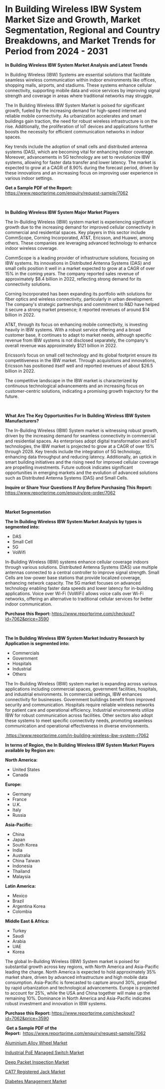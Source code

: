 <p><h1>In Building Wireless IBW System Market Size and Growth, Market Segmentation, Regional and Country Breakdowns, and Market Trends for Period from 2024 -  2031</h1></p><p><strong>In Building Wireless IBW System Market Analysis and Latest Trends</strong></p>
<p><p>In Building Wireless (IBW) Systems are essential solutions that facilitate seamless wireless communication within indoor environments like offices, shopping malls, airports, and stadiums. These systems enhance cellular connectivity, supporting mobile data and voice services by improving signal strength and coverage in areas where traditional networks may struggle.</p><p>The In Building Wireless IBW System Market is poised for significant growth, fueled by the increasing demand for high-speed internet and reliable mobile connectivity. As urbanization accelerates and smart buildings gain traction, the need for robust wireless infrastructure is on the rise. Additionally, the proliferation of IoT devices and applications further boosts the necessity for efficient communication networks in indoor spaces.</p><p>Key trends include the adoption of small cells and distributed antenna systems (DAS), which are becoming vital for enhancing indoor coverage. Moreover, advancements in 5G technology are set to revolutionize IBW systems, allowing for faster data transfer and lower latency. The market is expected to grow at a CAGR of 8.90% during the forecast period, driven by these innovations and an increasing focus on improving user experience in various indoor settings.</p></p>
<p><strong>Get a Sample PDF of the Report:&nbsp;</strong> <a href="https://www.reportprime.com/enquiry/request-sample/7062?utm_campaign=83&utm_medium=2&utm_source=Github&utm_content=ia&utm_term=15112024&utm_id=in-building-wireless-ibw-system">https://www.reportprime.com/enquiry/request-sample/7062</a></p>
<p>&nbsp;</p>
<p><strong>In Building Wireless IBW System Major Market Players</strong></p>
<p><p>The In-Building Wireless (IBW) system market is experiencing significant growth due to the increasing demand for improved cellular connectivity in commercial and residential spaces. Key players in this sector include CommScope, Corning Incorporated, AT&T, Ericsson, and Huawei, among others. These companies are leveraging advanced technology to enhance indoor wireless coverage.</p><p>CommScope is a leading provider of infrastructure solutions, focusing on IBW systems. Its innovations in Distributed Antenna Systems (DAS) and small cells position it well in a market expected to grow at a CAGR of over 15% in the coming years. The company reported sales revenue of approximately $8.4 billion in 2022, reflecting strong demand for its connectivity solutions.</p><p>Corning Incorporated has been expanding its portfolio with solutions for fiber optics and wireless connectivity, particularly in urban development. The company's strategic partnerships and commitment to R&D have helped it secure a strong market presence; it reported revenues of around $14 billion in 2022.</p><p>AT&T, through its focus on enhancing mobile connectivity, is investing heavily in IBW systems. With a robust service offering and a broad customer base, it continues to adapt to market needs, although specific revenue from IBW systems is not disclosed separately, the company's overall revenue was approximately $121 billion in 2022.</p><p>Ericsson’s focus on small cell technology and its global footprint ensure its competitiveness in the IBW market. Through acquisitions and innovations, Ericsson has positioned itself well and reported revenues of about $26.5 billion in 2022.</p><p>The competitive landscape in the IBW market is characterized by continuous technological advancements and an increasing focus on customer-centric solutions, indicating a promising growth trajectory for the future.</p></p>
<p>&nbsp;</p>
<p><strong>What Are The Key Opportunities For In Building Wireless IBW System Manufacturers?</strong></p>
<p><p>The In-Building Wireless (IBW) System market is witnessing robust growth, driven by the increasing demand for seamless connectivity in commercial and residential spaces. As enterprises adopt digital transformation and IoT technologies, the IBW market is projected to grow at a CAGR of over 15% through 2028. Key trends include the integration of 5G technology, enhancing data throughput and reducing latency. Additionally, an uptick in smart building initiatives and the rising need for improved cellular coverage are propelling investments. Future outlook indicates significant opportunities in emerging markets and the evolution of advanced solutions such as Distributed Antenna Systems (DAS) and Small Cells.</p></p>
<p><strong>Inquire or Share Your Questions If Any Before Purchasing This Report:</strong> <a href="https://www.reportprime.com/enquiry/pre-order/7062?utm_campaign=83&utm_medium=2&utm_source=Github&utm_content=ia&utm_term=15112024&utm_id=in-building-wireless-ibw-system">https://www.reportprime.com/enquiry/pre-order/7062</a></p>
<p>&nbsp;</p>
<p><strong>Market Segmentation</strong></p>
<p><strong>The In Building Wireless IBW System Market Analysis by types is segmented into:</strong></p>
<p><ul><li>DAS</li><li>Small Cell</li><li>5G</li><li>VoWifi</li></ul></p>
<p><p>In-Building Wireless (IBW) systems enhance cellular coverage indoors through various solutions. Distributed Antenna Systems (DAS) use multiple antennas connected to a central controller to improve signal strength. Small Cells are low-power base stations that provide localized coverage, enhancing network capacity. The 5G market focuses on advanced technology enabling faster data speeds and lower latency for in-building applications. Voice over Wi-Fi (VoWiFi) allows voice calls over Wi-Fi networks, offering an alternative to traditional cellular services for better indoor communication.</p></p>
<p><strong>Purchase this Report:&nbsp;</strong><a href="https://www.reportprime.com/checkout?id=7062&price=3590&utm_campaign=83&utm_medium=2&utm_source=Github&utm_content=ia&utm_term=15112024&utm_id=in-building-wireless-ibw-system">https://www.reportprime.com/checkout?id=7062&price=3590</a></p>
<p>&nbsp;</p>
<p><strong>The In Building Wireless IBW System Market Industry Research by Application is segmented into:</strong></p>
<p><ul><li>Commercials</li><li>Government</li><li>Hospitals</li><li>Industrial</li><li>Others</li></ul></p>
<p><p>The In-Building Wireless (IBW) system market is expanding across various applications including commercial spaces, government facilities, hospitals, and industrial environments. In commercial settings, IBW enhances connectivity for businesses. Government buildings benefit from improved security and communication. Hospitals require reliable wireless networks for patient care and operational efficiency. Industrial environments utilize IBW for robust communication across facilities. Other sectors also adopt these systems to meet specific connectivity needs, promoting seamless communication and operational effectiveness in diverse environments.</p></p>
<p><a href="https://www.reportprime.com/in-building-wireless-ibw-system-r7062?utm_campaign=83&utm_medium=2&utm_source=Github&utm_content=ia&utm_term=15112024&utm_id=in-building-wireless-ibw-system">&nbsp;https://www.reportprime.com/in-building-wireless-ibw-system-r7062</a></p>
<p><strong>In terms of Region, the In Building Wireless IBW System Market Players available by Region are:</strong></p>
<p>
    <p> <strong> North America: </strong>
        <ul>
            <li>United States</li>
            <li>Canada</li>
        </ul>
        </p> 
    <p> <strong> Europe: </strong>
        <ul>
            <li>Germany</li>
            <li>France</li>
            <li>U.K.</li>
            <li>Italy</li>
            <li>Russia</li>
        </ul>
        </p> 
    <p> <strong> Asia-Pacific: </strong>
        <ul>
            <li>China</li>
            <li>Japan</li>
            <li>South Korea</li>
            <li>India</li>
            <li>Australia</li>
            <li>China Taiwan</li>
            <li>Indonesia</li>
            <li>Thailand</li>
            <li>Malaysia</li>
        </ul>
        </p> 
    <p> <strong> Latin America: </strong>
        <ul>
            <li>Mexico</li>
            <li>Brazil</li>
            <li>Argentina Korea</li>
            <li>Colombia</li>
        </ul>
        </p> 
    <p> <strong> Middle East & Africa: </strong>
        <ul>
            <li>Turkey</li>
            <li>Saudi</li>
            <li>Arabia</li>
            <li>UAE</li>
            <li>Korea</li>
        </ul>
    </p>
    </p>
<p><p>The global In-Building Wireless (IBW) System market is poised for substantial growth across key regions, with North America and Asia-Pacific leading the charge. North America is expected to hold approximately 35% market share, driven by advanced infrastructure and high mobile data consumption. Asia-Pacific is forecasted to capture around 30%, propelled by rapid urbanization and technological advancements. Europe is projected to account for 25%, while the USA and China together will make up the remaining 10%. Dominance in North America and Asia-Pacific indicates robust investment and innovation in IBW systems.</p></p>
<p><strong>Purchase this Report: </strong><a href="https://www.reportprime.com/checkout?id=7062&price=3590&utm_campaign=83&utm_medium=2&utm_source=Github&utm_content=ia&utm_term=15112024&utm_id=in-building-wireless-ibw-system">https://www.reportprime.com/checkout?id=7062&price=3590</a></p>
<p>&nbsp;<strong>Get a Sample PDF of the Report:&nbsp;&nbsp;</strong><a href="https://www.reportprime.com/enquiry/request-sample/7062?utm_campaign=83&utm_medium=2&utm_source=Github&utm_content=ia&utm_term=15112024&utm_id=in-building-wireless-ibw-system">https://www.reportprime.com/enquiry/request-sample/7062</a></p>
<p><strong></strong></p>
<p><p><a href="https://www.linkedin.com/pulse/global-perspectives-aluminium-alloy-wheel-market-trends-forecast-hsahe?utm_campaign=83&utm_medium=2&utm_source=Github&utm_content=ia&utm_term=15112024&utm_id=in-building-wireless-ibw-system">Aluminium Alloy Wheel Market</a></p><p><a href="https://github.com/dringals/Market-Research-Report-List-6/blob/main/industrial-poe-managed-switch-market.md?utm_campaign=83&utm_medium=2&utm_source=Github&utm_content=ia&utm_term=15112024&utm_id=in-building-wireless-ibw-system">Industrial PoE Managed Switch Market</a></p><p><a href="https://issuu.com/reportprime-2/docs/deep-packet-inspection-market-size-_6549c7a2089411?utm_campaign=83&utm_medium=2&utm_source=Github&utm_content=ia&utm_term=15112024&utm_id=in-building-wireless-ibw-system">Deep Packet Inspection Market</a></p><p><a href="https://github.com/mharielmesa/Market-Research-Report-List-5/blob/main/cat7-registered-jack-market.md?utm_campaign=83&utm_medium=2&utm_source=Github&utm_content=ia&utm_term=15112024&utm_id=in-building-wireless-ibw-system">CAT7 Registered Jack Market</a></p><p><a href="https://issuu.com/reportprime-2/docs/diabetes-management-market-size-203_dc803fb72d47f6?utm_campaign=83&utm_medium=2&utm_source=Github&utm_content=ia&utm_term=15112024&utm_id=in-building-wireless-ibw-system">Diabetes Management Market</a></p></p>